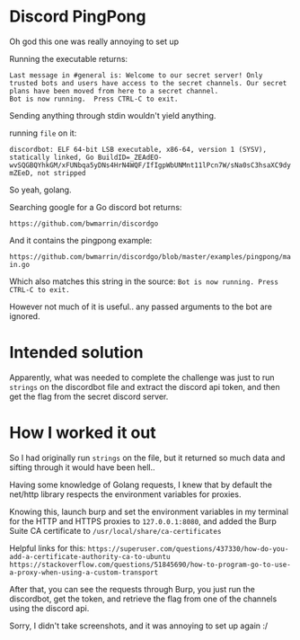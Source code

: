 # Discord PingPong

Oh god this one was really annoying to set up

Running the executable returns:

```Successfully connected to Discord API
Last message in #general is: Welcome to our secret server! Only trusted bots and users have access to the secret channels. Our secret plans have been moved from here to a secret channel.
Bot is now running.  Press CTRL-C to exit.
```

Sending anything through stdin wouldn't yield anything. 

running `file` on it:

`discordbot: ELF 64-bit LSB executable, x86-64, version 1 (SYSV), statically linked, Go BuildID=_ZEAdEO-wvSQGBQYhkGM/xFUNbqa5yDNs4HrN4WQF/IfIgpWbUNMnt11lPcn7W/sNa0sC3hsaXC9dymZEeD, not stripped`

So yeah, golang.

Searching google for a Go discord bot returns:

`https://github.com/bwmarrin/discordgo`

And it contains the pingpong example:

`https://github.com/bwmarrin/discordgo/blob/master/examples/pingpong/main.go`

Which also matches this string in the source:
`Bot is now running. Press CTRL-C to exit.` 

However not much of it is useful.. any passed arguments to the bot are ignored.

# Intended solution

Apparently, what was needed to complete the challenge was just to run `strings` on the discordbot file and extract the discord api token, and then get the flag from the secret discord server.

# How I worked it out

So I had originally run `strings` on the file, but it returned so much data and sifting through it would have been hell..

Having some knowledge of Golang requests, I knew that by default the net/http library respects the environment variables for proxies.

Knowing this, launch burp and set the environment variables in my terminal for the HTTP and HTTPS proxies to `127.0.0.1:8080`, and added the Burp Suite CA certificate to `/usr/local/share/ca-certificates`

Helpful links for this:
`https://superuser.com/questions/437330/how-do-you-add-a-certificate-authority-ca-to-ubuntu
https://stackoverflow.com/questions/51845690/how-to-program-go-to-use-a-proxy-when-using-a-custom-transport`

After that, you can see the requests through Burp, you just run the discordbot, get the token, and retrieve the flag from one of the channels using the discord api.

Sorry, I didn't take screenshots, and it was annoying to set up again :/